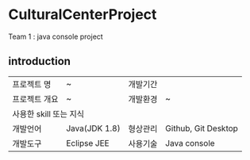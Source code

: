 # CulturalCenterProject
Team 1 : java console project

## introduction

<table>
    <tr>
        <td>프로젝트 명</td>
        <td>~</td>
        <td>개발기간</td>
        <td></td>
    </tr>
    <tr>
        <td>프로젝트 개요</td>
        <td>~</td>
        <td>개발환경</td>
        <td>~</td>
    </tr>
    <tr>
        <td colspan="4">사용한 skill 또는 지식</td>
    </tr>
    <tr>
        <td>개발언어</td>
        <td>Java(JDK 1.8)</td>
        <td>형상관리</td>
        <td>Github, Git Desktop</td>
    </tr>
    <tr>
        <td>개발도구</td>
        <td>Eclipse JEE</td>
        <td>사용기술</td>
        <td>Java console</td>
    </tr>
</table>
